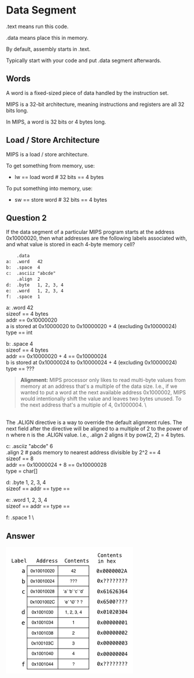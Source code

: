 # Data Segment

.text means run this code.

.data means place this in memory.

By default, assembly starts in .text.

Typically start with your code and put .data segment afterwards.

## Words

A word is a fixed-sized piece of data handled by the instruction set.

MIPS is a 32-bit architecture, meaning instructions and 
registers are all 32 bits long.

In MIPS, a word is 32 bits or 4 bytes long.

## Load / Store Architecture

MIPS is a load / store architecture.

To get something from memory, use:
- lw == load word # 32 bits == 4 bytes

To put something into memory, use:
- sw == store word # 32 bits == 4 bytes

## Question 2

If the data segment of a particular MIPS program starts at the address 0x10000020, then what addresses are the following labels associated with, and what value is stored in each 4-byte memory cell? 

```
    .data
a:  .word   42
b:  .space  4
c:  .asciiz "abcde"
    .align  2
d:  .byte   1, 2, 3, 4
e:  .word   1, 2, 3, 4
f:  .space  1
```

a:  .word   42 \
sizeof == 4 bytes \
addr == 0x10000020 \
a is stored at 0x10000020 to 0x10000020 + 4 (excluding 0x10000024) \
type == int


b:  .space  4 \
sizeof == 4 bytes \
addr == 0x10000020 + 4 == 0x10000024 \
b is stored at 0x10000024 to 0x10000024 + 4 (excluding 0x10000024) \
type == ???


> **Alignment:** 
 MIPS processor only likes to read multi-byte values from memory at an address that's a multiple of the data size. I.e., if we wanted to put a word at the next available address 0x1000002, MIPS would intentionally shift the value and leaves two bytes unused. To the next address that's a multiple of 4, 0x1000004. \
 <br />
The .ALIGN directive is a way to override the default alignment rules. The next field after the directive will be aligned to a multiple of 2 to the power of n where n is the .ALIGN value. I.e., .align 2 aligns it by pow(2, 2) = 4 bytes.


c:  .asciiz "abcde" 6 \
    .align  2
    # pads memory to nearest address divisible by 2^2 == 4 \
sizeof == 8 \
addr == 0x10000024 + 8 == 0x10000028 \
type = char[] 


d:  .byte   1, 2, 3, 4 \
sizeof == 
addr == 
type == 


e:  .word   1, 2, 3, 4 \
sizeof == 
addr == 
type == 


f:  .space  1 \


## Answer

![q2 solution](q2.png)
